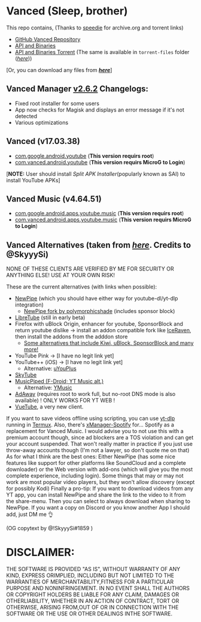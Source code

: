 # Vanced (Sleep, brother)

This repo contains, (Thanks to [speedie](https://twitter.com/spdgmr) for archive.org and torrent links)
- [GitHub Vanced Repository](https://archive.org/details/yt-vanced)
- [API and Binaries](https://archive.org/details/vanced-api)
- [API and Binaries Torrent](https://anonfiles.com/Bcf5aaObx1/Vanced_torrent) (The same is available in `torrent-files` folder ([_here_](https://github.com/pixincreate/Vanced/tree/main/torrent-files)))
  
[Or, you can download any files from [_**here**_](https://archive.org/download/vanced-youtube/)]

## Vanced Manager [v2.6.2](https://github.com/pixincreate/Vanced/releases/download/1.0/vanced-manager-v2.6.2.apk) Changelogs:
- Fixed root installer for some users
- App now checks for Magisk and displays an error message if it's not detected
- Various optimizations

## Vanced (v17.03.38)
- [com.google.android.youtube](https://github.com/pixincreate/Vanced/releases/download/1.0/YouTube_com.google.android.youtube_17.03.38.apks) (**This version requirs root**)
- [com.vanced.android.youtube](https://github.com/pixincreate/Vanced/releases/download/1.0/com.vanced.android.youtube_17.03.38-1527248320_2arch_72lang_b5e983d50a4af4ba9cf9dbe09b368bad_apkmirror.com.apkm) (**This version requirs MicroG to Login**)

[**NOTE:** User should install _Split APK Installer_(popularly known as SAI) to install YouTube APKs]

## Vanced Music (v4.64.51)
- [com.google.android.apps.youtube.music](https://github.com/pixincreate/Vanced/releases/download/1.0/com.google.android.apps.youtube.music-v4.64.51.apk) (**This version requirs root**)
- [com.vanced.android.apps.youtube.music](https://github.com/pixincreate/Vanced/releases/download/1.0/com.vanced.android.apps.youtube.music-v4.64.51.apk) (**This version requirs MicroG to Login**)

## Vanced Alternatives (taken from [_here_](https://gist.github.com/SkyyySi/1b621c7c20ae7e0865a8ac428156c1cf#file-youtube-vanced-alternatives-md). Credits to @SkyyySi)
NONE OF THESE CLIENTS ARE VERIFIED BY ME FOR SECURITY OR ANYTHING ELSE! USE AT YOUR OWN RISK!

These are the current alternatives (with links when possible):
 - [NewPipe](https://github.com/TeamNewPipe/NewPipe/releases) (which you should have either way for youtube-dl/yt-dlp integration)
   - [NewPipe fork by polymorphicshade](https://github.com/polymorphicshade/NewPipe) (includes sponsor block)
 - [LibreTube](https://github.com/libre-tube/LibreTube/releases) (still in early beta)
 - Firefox with uBlock Origin, enhancer for youtube, SponsorBlock and return youtube dislike -> install an addon compatible fork like [IceRaven](https://github.com/fork-maintainers/iceraven-browser), then install the addons from the adddon store
   - [Some alternatives that include Kiwi, uBlock, SponsorBlock and many more!](https://gist.github.com/SkyyySi/1b621c7c20ae7e0865a8ac428156c1cf?permalink_comment_id=4096512#gistcomment-4096512)
 - YouTube Pink -> [I have no legit link yet]
 - YouTube++ (iOS) -> [I have no legit link yet]
   - Alternative: [uYouPlus](https://github.com/qnblackcat/uYouPlus)
 - [SkyTube](https://github.com/SkyTubeTeam/SkyTube/releases)
 - [MusicPiped (F-Droid; YT Music alt.)](https://github.com/deep-gaurav/MusicPiped/releases)
   - Alternative: [YMusic](https://ymusic.io/)
 - [AdAway](https://github.com/AdAway/AdAway/releases) (requires root to work full, but no-root DNS mode is also available) ! ONLY WORKS FOR YT WEB !
 - [VueTube](https://github.com/Frontesque/VueTube), a very new client.

If you want to save videos offline using scripting, you can use [yt-dlp](https://github.com/yt-dlp/yt-dlp) running in [Termux](https://github.com/termux/termux-app).
Also, there's [xManager-Spotify](https://github.com/xManager-v2/xManager-Spotify/releases) for... Spotify as a replacement for Vanced Music. I would advise you to not use this with a premium account though, since ad blockers are a TOS violation and can get your account suspended. That won't really matter in practice if you just use throw-away accounts though (I'm not a lawyer, so don't quote me on that)
As for what I think are the best ones: Either NewPipe (has some nice features like support for other platforms like SoundCloud and a complete downloader) or the Web version with add-ons (which will give you the most complete experience, including login).
Some things that may or may not work are most popular video players, but they won't allow discovery (except for possibly Kodi)
Finally a pro-tip: If you want to download videos from any YT app, you can install NewPipe and share the link to the video to it from the share-menu. Then you can select to always download when sharing to NewPipe.
If you want a copy on Discord or you know another App I should add, just DM me 👌

(OG copytext by @!SkyyySi#1859 )
  
  
  
# DISCLAIMER:
THE SOFTWARE IS PROVIDED "AS IS", WITHOUT WARRANTY OF ANY KIND, EXPRESS ORIMPLIED, INCLUDING BUT NOT LIMITED TO THE WARRANTIES OF MERCHANTABILITY,FITNESS FOR A PARTICULAR PURPOSE AND NONINFRINGEMENT. IN NO EVENT SHALL THE AUTHORS OR COPYRIGHT HOLDERS BE LIABLE FOR ANY CLAIM, DAMAGES OR OTHERLIABILITY, WHETHER IN AN ACTION OF CONTRACT, TORT OR OTHERWISE, ARISING FROM,OUT OF OR IN CONNECTION WITH THE SOFTWARE OR THE USE OR OTHER DEALINGS INTHE SOFTWARE.
